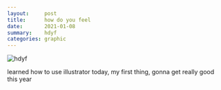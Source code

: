 ```yaml
---
layout:     post
title:      how do you feel
date:       2021-01-08
summary:    hdyf
categories: graphic
---
```


![hdyf](https://i.imgur.com/zGG8Uro.jpg)

learned how to use illustrator today, my first thing, gonna get really good this year
